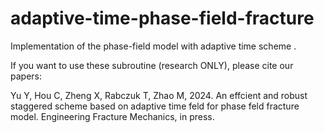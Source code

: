 # adaptive-time-phase-field-fracture
Implementation of the phase-field model with adaptive time scheme .

If you want to use these subroutine (research ONLY), please cite our papers:

Yu Y, Hou C, Zheng X, Rabczuk T, Zhao M, 2024. An effcient and robust staggered scheme based on adaptive time feld for phase feld fracture model. Engineering Fracture Mechanics, in press.
